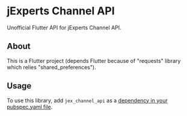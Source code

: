 # jExperts Channel API

Unofficial Flutter API for jExperts Channel API.

## About

This is a Flutter project (depends Flutter because of "requests" library which relies "shared_preferences").

## Usage

To use this library, add `jex_channel_api` as a [dependency in your pubspec.yaml file](https://flutter.io/platform-plugins/).
